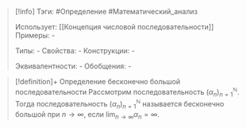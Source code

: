 > [!info]
> Тэги: #Определение #Математический_анализ  
> 
> Использует: [[Концепция числовой последовательности]]
> Примеры: *-*
> 
> Типы: *-*
> Свойства: *-*
> Конструкции: *-*
> 
> Эквивалентности: *-*
> Обобщения: *-*

> [!definition]+ Определение бесконечно большой последовательности
> Рассмотрим последовательность $(\alpha_n)_{n=1}^{\mathbb N}$. Тогда последовательность $(\alpha_n)_{n=1}^{\mathbb N}$ называется бесконечно большой при $n \to \infty$, если $\displaystyle\lim_{n \to \infty} \alpha_n = \infty$.
